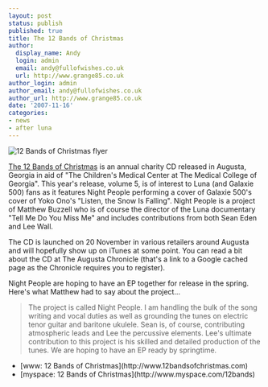```yaml
---
layout: post
status: publish
published: true
title: The 12 Bands of Christmas
author:
  display_name: Andy
  login: admin
  email: andy@fullofwishes.co.uk
  url: http://www.grange85.co.uk
author_login: admin
author_email: andy@fullofwishes.co.uk
author_url: http://www.grange85.co.uk
date: '2007-11-16'
categories:
- news
- after luna
---
```

<div class="imagebox-a"><img src="https://media.fullofwishes.co.uk/ahfow/uploads/2007/11/12bands07_cd_release_flyer.thumbnail.gif" alt='12 Bands of Christmas flyer' /></div>

[The 12 Bands of Christmas](http://www.12bandsofchristmas.com/) is an annual charity CD released in Augusta, Georgia in aid of "The Children's Medical Center at The Medical College of Georgia". This year's release, volume 5, is of interest to Luna (and Galaxie 500) fans as it features Night People performing a cover of Galaxie 500's cover of Yoko Ono's "Listen, the Snow Is Falling". Night People is a project of Matthew Buzzell who is of course the director of the Luna documentary "Tell Me Do You Miss Me" and includes contributions from both Sean Eden and Lee Wall.

The CD is launched on 20 November in various retailers around Augusta and will hopefully show up on iTunes at some point. You can read a bit about the CD at The Augusta Chronicle (that's a link to a Google cached page as the Chronicle requires you to register).

Night People are hoping to have an EP together for release in the spring. Here's what Matthew had to say about the project...


> The project is called Night People.  I am handling the bulk of the song writing and vocal duties as well as grounding the tunes on electric tenor guitar and baritone ukulele.  Sean is, of course, contributing atmospheric leads and Lee the percussive elements.  Lee's ultimate contribution to this project is his skilled and detailed production of the tunes.  We are hoping to have an EP ready by springtime.
<ul>
<li>[www: 12 Bands of Christmas](http://www.12bandsofchristmas.com)</li>
<li>[myspace: 12 Bands of Christmas](http://www.myspace.com/12bands)</li>
</ul>
